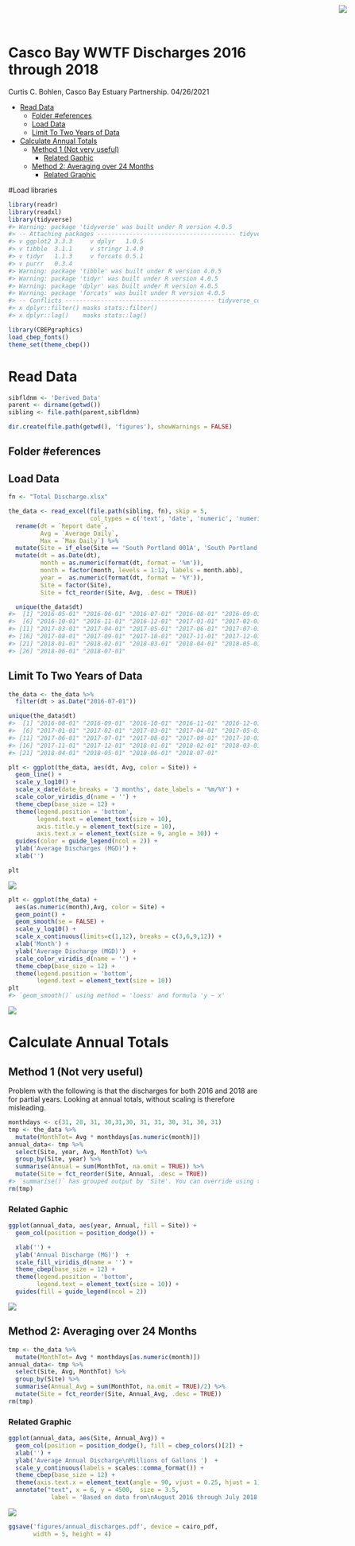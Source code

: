 Casco Bay WWTF Discharges 2016 through 2018
================
Curtis C. Bohlen, Casco Bay Estuary Partnership.
04/26/2021

-   [Read Data](#read-data)
    -   [Folder \#eferences](#folder-eferences)
    -   [Load Data](#load-data)
    -   [Limit To Two Years of Data](#limit-to-two-years-of-data)
-   [Calculate Annual Totals](#calculate-annual-totals)
    -   [Method 1 (Not very useful)](#method-1-not-very-useful)
        -   [Related Gaphic](#related-gaphic)
    -   [Method 2: Averaging over 24
        Months](#method-2-averaging-over-24-months)
        -   [Related Graphic](#related-graphic)

<img
    src="https://www.cascobayestuary.org/wp-content/uploads/2014/04/logo_sm.jpg"
    style="position:absolute;top:10px;right:50px;" />

\#Load libraries

``` r
library(readr)
library(readxl)
library(tidyverse)
#> Warning: package 'tidyverse' was built under R version 4.0.5
#> -- Attaching packages --------------------------------------- tidyverse 1.3.1 --
#> v ggplot2 3.3.3     v dplyr   1.0.5
#> v tibble  3.1.1     v stringr 1.4.0
#> v tidyr   1.1.3     v forcats 0.5.1
#> v purrr   0.3.4
#> Warning: package 'tibble' was built under R version 4.0.5
#> Warning: package 'tidyr' was built under R version 4.0.5
#> Warning: package 'dplyr' was built under R version 4.0.5
#> Warning: package 'forcats' was built under R version 4.0.5
#> -- Conflicts ------------------------------------------ tidyverse_conflicts() --
#> x dplyr::filter() masks stats::filter()
#> x dplyr::lag()    masks stats::lag()

library(CBEPgraphics)
load_cbep_fonts()
theme_set(theme_cbep())
```

# Read Data

``` r
sibfldnm <- 'Derived_Data'
parent <- dirname(getwd())
sibling <- file.path(parent,sibfldnm)

dir.create(file.path(getwd(), 'figures'), showWarnings = FALSE)
```

## Folder \#eferences

## Load Data

``` r
fn <- "Total Discharge.xlsx"

the_data <- read_excel(file.path(sibling, fn), skip = 5,
                       col_types = c('text', 'date', 'numeric', 'numeric')) %>%
  rename(dt = `Report date`,
         Avg = `Average Daily`, 
         Max = `Max Daily`) %>%
  mutate(Site = if_else(Site == 'South Portland 001A', 'South Portland', Site)) %>%
  mutate(dt = as.Date(dt),
         month = as.numeric(format(dt, format = '%m')),
         month = factor(month, levels = 1:12, labels = month.abb),
         year =  as.numeric(format(dt, format = '%Y')),
         Site = factor(Site),
         Site = fct_reorder(Site, Avg, .desc = TRUE))
```

``` r
  unique(the_data$dt)
#>  [1] "2016-05-01" "2016-06-01" "2016-07-01" "2016-08-01" "2016-09-01"
#>  [6] "2016-10-01" "2016-11-01" "2016-12-01" "2017-01-01" "2017-02-01"
#> [11] "2017-03-01" "2017-04-01" "2017-05-01" "2017-06-01" "2017-07-01"
#> [16] "2017-08-01" "2017-09-01" "2017-10-01" "2017-11-01" "2017-12-01"
#> [21] "2018-01-01" "2018-02-01" "2018-03-01" "2018-04-01" "2018-05-01"
#> [26] "2018-06-01" "2018-07-01"
```

## Limit To Two Years of Data

``` r
the_data <- the_data %>%
  filter(dt > as.Date("2016-07-01"))
```

``` r
unique(the_data$dt)
#>  [1] "2016-08-01" "2016-09-01" "2016-10-01" "2016-11-01" "2016-12-01"
#>  [6] "2017-01-01" "2017-02-01" "2017-03-01" "2017-04-01" "2017-05-01"
#> [11] "2017-06-01" "2017-07-01" "2017-08-01" "2017-09-01" "2017-10-01"
#> [16] "2017-11-01" "2017-12-01" "2018-01-01" "2018-02-01" "2018-03-01"
#> [21] "2018-04-01" "2018-05-01" "2018-06-01" "2018-07-01"
```

``` r
plt <- ggplot(the_data, aes(dt, Avg, color = Site)) + 
  geom_line() + 
  scale_y_log10() +
  scale_x_date(date_breaks = '3 months', date_labels = '%m/%Y') +
  scale_color_viridis_d(name = '') +
  theme_cbep(base_size = 12) +
  theme(legend.position = 'bottom', 
        legend.text = element_text(size = 10),
        axis.title.y = element_text(size = 10),
        axis.text.x = element_text(size = 9, angle = 30)) +
  guides(color = guide_legend(ncol = 2)) +
  ylab('Average Discharges (MGD)') +
  xlab('')

plt
```

<img src="Wastewater-Discharge-Graphics-2016-2018_files/figure-gfm/unnamed-chunk-6-1.png" style="display: block; margin: auto;" />

``` r
plt <- ggplot(the_data) + 
  aes(as.numeric(month),Avg, color = Site) + 
  geom_point() + 
  geom_smooth(se = FALSE) + 
  scale_y_log10() + 
  scale_x_continuous(limits=c(1,12), breaks = c(3,6,9,12)) +
  xlab('Month') + 
  ylab('Average Discharge (MGD)')  +
  scale_color_viridis_d(name = '') +
  theme_cbep(base_size = 12) +
  theme(legend.position = 'bottom', 
        legend.text = element_text(size = 10))
plt
#> `geom_smooth()` using method = 'loess' and formula 'y ~ x'
```

<img src="Wastewater-Discharge-Graphics-2016-2018_files/figure-gfm/unnamed-chunk-7-1.png" style="display: block; margin: auto;" />

# Calculate Annual Totals

## Method 1 (Not very useful)

Problem with the following is that the discharges for both 2016 and 2018
are for partial years. Looking at annual totals, without scaling is
therefore misleading.

``` r
monthdays <- c(31, 28, 31, 30,31,30, 31, 31, 30, 31, 30, 31)
tmp <- the_data %>% 
  mutate(MonthTot= Avg * monthdays[as.numeric(month)])
annual_data<- tmp %>% 
  select(Site, year, Avg, MonthTot) %>% 
  group_by(Site, year) %>% 
  summarise(Annual = sum(MonthTot, na.omit = TRUE)) %>%
  mutate(Site = fct_reorder(Site, Annual, .desc = TRUE))
#> `summarise()` has grouped output by 'Site'. You can override using the `.groups` argument.
rm(tmp)
```

### Related Gaphic

``` r
ggplot(annual_data, aes(year, Annual, fill = Site)) +
  geom_col(position = position_dodge()) +

  xlab('') + 
  ylab('Annual Discharge (MG)')  +
  scale_fill_viridis_d(name = '') +
  theme_cbep(base_size = 12) +
  theme(legend.position = 'bottom', 
        legend.text = element_text(size = 10)) +
  guides(fill = guide_legend(ncol = 2))
```

<img src="Wastewater-Discharge-Graphics-2016-2018_files/figure-gfm/unnamed-chunk-9-1.png" style="display: block; margin: auto;" />

## Method 2: Averaging over 24 Months

``` r
tmp <- the_data %>% 
  mutate(MonthTot= Avg * monthdays[as.numeric(month)])
annual_data<- tmp %>% 
  select(Site, Avg, MonthTot) %>% 
  group_by(Site) %>% 
  summarise(Annual_Avg = sum(MonthTot, na.omit = TRUE)/2) %>%
  mutate(Site = fct_reorder(Site, Annual_Avg, .desc = TRUE))
rm(tmp)
```

### Related Graphic

``` r
ggplot(annual_data, aes(Site, Annual_Avg)) +
  geom_col(position = position_dodge(), fill = cbep_colors()[2]) +
  xlab('') + 
  ylab('Average Annual Discharge\nMillions of Gallons ')  +
  scale_y_continuous(labels = scales::comma_format()) +
  theme_cbep(base_size = 12) +
  theme(axis.text.x = element_text(angle = 90, vjust = 0.25, hjust = 1)) +
  annotate("text", x = 6, y = 4500,  size = 3.5,
            label = 'Based on data from\nAugust 2016 through July 2018')
```

<img src="Wastewater-Discharge-Graphics-2016-2018_files/figure-gfm/unnamed-chunk-11-1.png" style="display: block; margin: auto;" />

``` r
ggsave('figures/annual_discharges.pdf', device = cairo_pdf, 
       width = 5, height = 4)
```
